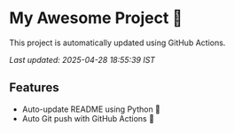 # My Awesome Project 🚀

This project is automatically updated using GitHub Actions.

_Last updated: 2025-04-28 18:55:39 IST_

## Features
- Auto-update README using Python 🐍
- Auto Git push with GitHub Actions 🤖
